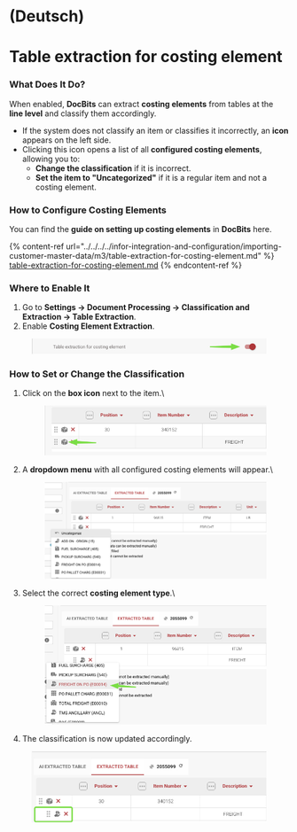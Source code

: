 
# (Deutsch)

# Table extraction for costing element

### **What Does It Do?**

When enabled, **DocBits** can extract **costing elements** from tables at the **line level** and classify them accordingly.

* If the system does not classify an item or classifies it incorrectly, an **icon** appears on the left side.
* Clicking this icon opens a list of all **configured costing elements**, allowing you to:
  * **Change the classification** if it is incorrect.
  * **Set the item to "Uncategorized"** if it is a regular item and not a costing element.

### **How to Configure Costing Elements**

You can find the **guide on setting up costing elements** in **DocBits** here.

{% content-ref url="../../../../infor-integration-and-configuration/importing-customer-master-data/m3/table-extraction-for-costing-element.md" %}
[table-extraction-for-costing-element.md](../../../../infor-integration-and-configuration/importing-customer-master-data/m3/table-extraction-for-costing-element.md)
{% endcontent-ref %}

### **Where to Enable It**

1. Go to **Settings → Document Processing → Classification and Extraction → Table Extraction**.
2. Enable **Costing Element Extraction**.

<figure><img src="../../../../.gitbook/assets/iScreen Shoter - Google Chrome - 250211105422.jpg" alt=""><figcaption></figcaption></figure>

### **How to Set or Change the Classification**

1.  Click on the **box icon** next to the item.\


    <figure><img src="../../../../.gitbook/assets/iScreen Shoter - Google Chrome - 250211104810.jpg" alt=""><figcaption></figcaption></figure>
2.  A **dropdown menu** with all configured costing elements will appear.\


    <figure><img src="../../../../.gitbook/assets/iScreen Shoter - Google Chrome - 250211102530.jpg" alt=""><figcaption></figcaption></figure>
3.  Select the correct **costing element type**.\


    <figure><img src="../../../../.gitbook/assets/iScreen Shoter - Google Chrome - 250211102650.jpg" alt=""><figcaption></figcaption></figure>
4. The classification is now updated accordingly.

<figure><img src="../../../../.gitbook/assets/iScreen Shoter - Google Chrome - 250211103411.jpg" alt=""><figcaption></figcaption></figure>
